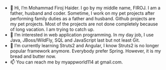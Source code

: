 - 👋 Hi, I’m Mohammad Firoj Haider. I go by my middle name, FIROJ. I am a father, husband and coder. Sometime, I work on my pet projects after 
     performing family duties as a father and husband. Github projects are my pet projects. 
     Most of the projects are not done completely because of long vacation. I am trying to catch up.  
- 👀 I’m interested in web application programming. In my day job, I use Java, JBoss/WildFly, SQL and JavaScript last but not least Git. 
- 🌱 I’m currently learning Struts2 and Angular, I know Struts2 is no longer popular framework anymore. Everybody prefer Spring. However, it is my bread and butter now.
- 📫 You can reach me by myappworld114 at gmail.com. 

<!---
mfh-114/mfh-114 is a ✨ special ✨ repository because its `README.md` (this file) appears on your GitHub profile.
You can click the Preview link to take a look at your changes.
--->
